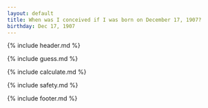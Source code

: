 ```yaml
---
layout: default
title: When was I conceived if I was born on December 17, 1907?
birthday: Dec 17, 1907
---
```


{% include header.md %}

{% include guess.md %}

{% include calculate.md %}

{% include safety.md %}

{% include footer.md %}




